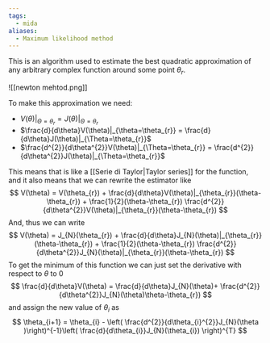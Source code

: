 ```yaml
---
tags:
  - mida
aliases:
  - Maximum likelihood method
---
```

This is an algorithm used to estimate the best quadratic approximation of any arbitrary complex function around some point $\theta_{r}$. 

![[newton mehtod.png]]

To make this approximation we need:
- $V(\theta)|_{\Theta=\theta_{r}} =J(\theta)|_{\Theta=\theta_{r}}$
- $\frac{d}{d\theta}V(\theta)|_{\theta=\theta_{r}} = \frac{d}{d\theta}J(\theta)|_{\Theta=\theta_{r}}$
- $\frac{d^{2}}{d\theta^{2}}V(\theta)|_{\Theta=\theta_{r}} = \frac{d^{2}}{d\theta^{2}}J(\theta)|_{\Theta=\theta_{r}}$

This means that is like a [[Serie di Taylor|Taylor series]] for the function, and it also means that we can rewrite the estimator like
$$
V(\theta) = V(\theta_{r}) + \frac{d}{d\theta}V(\theta)|_{\theta_{r}}(\theta-\theta_{r}) + \frac{1}{2}(\theta-\theta_{r}) \frac{d^{2}}{d\theta^{2}}V(\theta)|_{\theta_{r}}(\theta-\theta_{r})
$$And, thus we can write
$$
V(\theta) = J_{N}(\theta_{r}) + \frac{d}{d\theta}J_{N}(\theta)|_{\theta_{r}}(\theta-\theta_{r}) + \frac{1}{2}(\theta-\theta_{r}) \frac{d^{2}}{d\theta^{2}}J_{N}(\theta)|_{\theta_{r}}(\theta-\theta_{r})
$$
To get the minimum of this function we can just set the derivative with respect to $\theta$ to $0$
$$
\frac{d}{d\theta}V(\theta) = \frac{d}{d\theta}J_{N}(\theta)+ \frac{d^{2}}{d\theta^{2}}J_{N}(\theta)\theta-\theta_{r})
$$
and assign the new value of $\theta_{i}$ as
$$
\theta_{i+1} = \theta_{i} - \left( \frac{d^{2}}{d\theta_{i}^{2}}J_{N}(\theta )\right)^{-1}\left( \frac{d}{d\theta_{i}}J_{N}(\theta_{i}) \right)^{T}
$$
